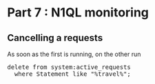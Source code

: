 # Part 7 : N1QL monitoring

## Cancelling a requests

As soon as the first is running, on the other run

<pre id="example">
delete from system:active_requests
  where Statement like "%travel%";

</pre>